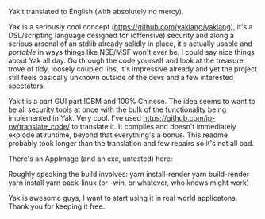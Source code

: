 Yakit translated to English (with absolutely no mercy).

Yak is a seriously cool concept (https://github.com/yaklang/yaklang), it's a DSL/scripting language designed for (offensive) security and along a serious arsenal of an stdlib already solidly in place, it's actually usable and _portable_ in ways things like NSE/MSF won't ever be. I could say nice things about Yak all day. Go through the code yourself and look at the treasure trove of tidy, loosely coupled libs, it's impressive already and yet the project still feels basically unknown outside of the devs and a few interested spectators.

Yakit is a part GUI part ICBM and 100% Chinese. The idea seems to want to be all security tools at once with the bulk of the functionality being implemented in Yak. Very cool. I've used https://github.com/ip-rw/translate_code/ to translate it. It compiles and doesn't immediately explode at runtime, beyond that everything's a bonus. This readme probably took longer than the translation and few repairs so it's not all bad. 

There's an AppImage (and an exe, untested) here:


Roughly speaking the build involves:
yarn install-render
yarn build-render
yarn install
yarn pack-linux (or -win, or whatever, who knows might work)

Yak is awesome guys, I want to start using it in real world applicatons. Thank you for keeping it free.
